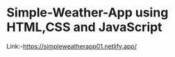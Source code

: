 <h1>Simple-Weather-App using HTML,CSS and JavaScript</h1>

Link:-https://simpleweatherapp01.netlify.app/
